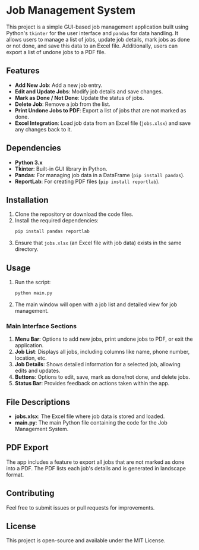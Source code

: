 
# Job Management System

This project is a simple GUI-based job management application built using Python's `tkinter` for the user interface and `pandas` for data handling. It allows users to manage a list of jobs, update job details, mark jobs as done or not done, and save this data to an Excel file. Additionally, users can export a list of undone jobs to a PDF file.

## Features
- **Add New Job**: Add a new job entry.
- **Edit and Update Jobs**: Modify job details and save changes.
- **Mark as Done / Not Done**: Update the status of jobs.
- **Delete Job**: Remove a job from the list.
- **Print Undone Jobs to PDF**: Export a list of jobs that are not marked as done.
- **Excel Integration**: Load job data from an Excel file (`jobs.xlsx`) and save any changes back to it.

## Dependencies
- **Python 3.x**
- **Tkinter**: Built-in GUI library in Python.
- **Pandas**: For managing job data in a DataFrame (`pip install pandas`).
- **ReportLab**: For creating PDF files (`pip install reportlab`).

## Installation
1. Clone the repository or download the code files.
2. Install the required dependencies:
   ```bash
   pip install pandas reportlab
   ```
3. Ensure that `jobs.xlsx` (an Excel file with job data) exists in the same directory.

## Usage
1. Run the script:
   ```bash
   python main.py
   ```
2. The main window will open with a job list and detailed view for job management.

### Main Interface Sections
1. **Menu Bar**: Options to add new jobs, print undone jobs to PDF, or exit the application.
2. **Job List**: Displays all jobs, including columns like name, phone number, location, etc.
3. **Job Details**: Shows detailed information for a selected job, allowing edits and updates.
4. **Buttons**: Options to edit, save, mark as done/not done, and delete jobs.
5. **Status Bar**: Provides feedback on actions taken within the app.

## File Descriptions
- **jobs.xlsx**: The Excel file where job data is stored and loaded.
- **main.py**: The main Python file containing the code for the Job Management System.

## PDF Export
The app includes a feature to export all jobs that are not marked as done into a PDF. The PDF lists each job's details and is generated in landscape format.

## Contributing
Feel free to submit issues or pull requests for improvements.

## License
This project is open-source and available under the MIT License.
